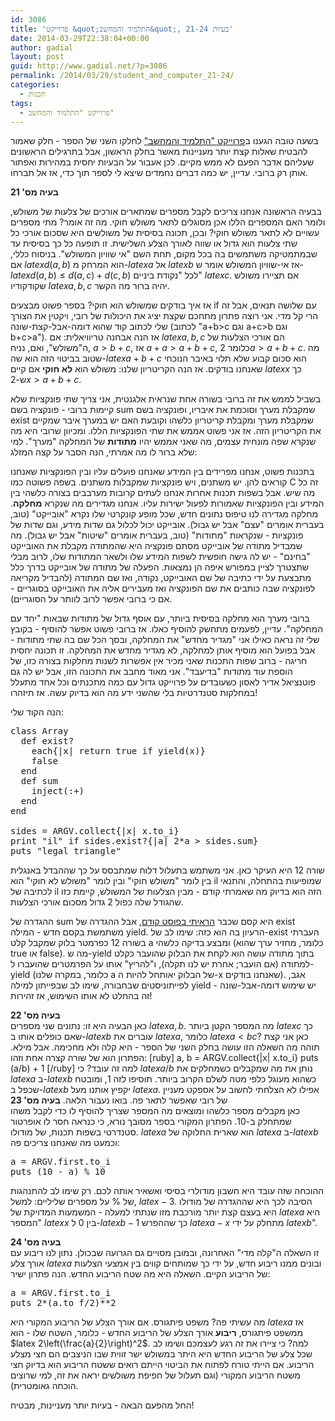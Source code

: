 ```yaml
---
id: 3086
title: 'פרוייקט &quot;התלמיד והמחשב&quot;, בעיות 21-24'
date: 2014-03-29T22:38:04+00:00
author: gadial
layout: post
guid: http://www.gadial.net/?p=3086
permalink: /2014/03/29/student_and_computer_21-24/
categories:
  - תכנות
tags:
  - פרוייקט "התלמיד והמחשב"
---
```

בשעה טובה הגענו ב[פרוייקט "התלמיד והמחשב"](http://www.gadial.net/2013/05/27/student_and_computer_1/) לחלקו השני של הספר - חלק שאמור להבטיח שאלות קצת יותר מעניינות מאשר בחלק הראשון, אבל בתרגילים הראשונים שעליהם אדבר הפעם לא ממש מקיים. לכן אעבור על הבעיות יחסית במהירות ואפתור אותן רק ברובי. עדיין, יש כמה דברים נחמדים שיצא לי לספר תוך כדי, אז אל תברחו.

**בעיה מס' 21**

בבעיה הראשונה אנחנו צריכים לקבל מספרים שמתארים אורכים של צלעות של משולש, ולומר האם המספרים הללו אכן מסוגלים לתאר משולש חוקי. מה זה אומר? מתי מספרים עשויים לא לתאר משולש חוקי? ובכן, תכונה בסיסית של משולשים היא שסכום אורכי כל שתי צלעות הוא גדול או שווה לאורך הצלע השלישית. זו תופעה כל כך בסיסית עד שבמתמטיקה משתמשים בה בכל מקום, תחת השם "אי שוויון המשולש". בניסוח כללי, אם $latex d(a,b)$ הוא המרחק מ-$latex a$ אל $latex b$ אז אי-שוויון המשולש אומר ש-$latex d(a,b)\le d(a,c)+d(c,b)$ לכל "נקודת ביניים" $latex c$. אם תציירו משולש שקודקודיו $latex a,b,c$ יהיה ברור מה הקשר.

אז איך בודקים שמשולש הוא חוקי? בספר פשוט מבצעים if עם שלושה תנאים, אבל זה הרי קל מדי. אני רוצה פתרון מתחכם שקצת יציג את היכולות של רובי, ויקטין את הצורך שלי לכתוב קוד שהוא דומה-אבל-קצת-שונה (לכתוב "a+b>c וגם a+c>b וגם b+c>a"). אז הנה אבחנה טריוויאלית: אם $latex a,b,c$ הם אורכי הצלעות של ה"משולש", ואם, נניח, $a>b+c$, אז $a+a>a+b+c$, כלומר $2a>a+b+c$. מה שטוב בביטוי הזה הוא שה-$latex a+b+c$ הוא סכום קבוע שלא תלוי באיבר הנוכחי שאנחנו בודקים. אז הנה הקריטריון שלנו: משולש הוא **לא חוקי** אם קיים $latex x$ כך ש-$2x>a+b+c$.

בשביל לממש את זה ברובי בשורה אחת שנראית אלגנטית, אני צריך שתי פונקציות שלא קיימות ברובי - פונקציה בשם sum שמקבלת מערך וסוכמת את איבריו, ופונקציה בשם exist שמקבלת מערך ומקבלת קריטריון כלשהו וקובעת האם יש במערך איבר שמקיים את הקריטריון הזה. אז אני פשוט אממש את שתי הפונקציות הללו. ומכיוון שרובי היא מה שנקרא שפה מונחית עצמים, מה שאני אממש יהיו **מתודות** של המחלקה "מערך". למי שלא ברור לו מה אמרתי, הנה הסבר על קצה המזלג:

בתכנות פשוט, אנחנו מפרידים בין המידע שאנחנו פועלים עליו ובין הפונקציות שאנחנו קוראים להן. יש משתנים, ויש פונקציות שמקבלות משתנים. בשפה פשוטה כמו C זה כל מה שיש. אבל בשפות תכנות אחרות אנחנו לעתים קרובות מערבבים בצורה כלשהי בין המידע ובין הפונקציות שאמורות לפעול ישירות עליו. אנחנו מגדירים מה שנקרא **מחלקה**. מחלקה מגדירה לנו טיפוס נתונים חדש, שכל מופע קונקרטי שלו נקרא "אובייקט" (טוב, בעברית אומרים "עצם" אבל יש גבול). אובייקט יכול לכלול גם שדות מידע, וגם שדות של פונקציות - שנקראות "מתודות" (טוב, בעברית אומרים "שיטות" אבל יש גבול). מה שמבדיל מתודה של אובייקט מסתם פונקציה היא שהמתודה מקבלת את האובייקט "בחינם" - יש לה גישה חופשית לשפות המידע שלו ולשאר המתודות שלו, לרוב מבלי שתצטרך לציין במפורש איפה הן נמצאות. הפעלה של מתודה של אובייקט בדרך כלל מתבצעת על ידי כתיבה של שם האובייקט, נקודה, ואז שם המתודה (להבדיל מקריאה לפונקציה שבה כותבים את שם הפונקציה ואז מעבירים אליה את האובייקט בסוגריים - אם כי ברובי אפשר לרוב לוותר על הסוגריים).

ברובי מערך הוא מחלקה בסיסית ביותר, עם אוסף גדול של מתודות שבאות "יחד עם המחלקה". עדיין, לפעמים מתחשק להוסיף כאלו. אז ברובי פשוט אפשר להוסיף - בקובץ שלי זה נראה כאילו אני "מגדיר מחדש" את המחלקה, ובסך הכל שם בה שתי מתודות - אבל בפועל הוא מוסיף אותן למחלקה, לא מגדיר מחדש את המחלקה. זו תכונה יחסית חריגה - ברוב שפות התכנות שאני מכיר אין אפשרות לשנות מחלקות בצורה כזו, של הוספת עוד מתודות "בדיעבד". אני מאוד מחבב את התכונה הזו, אבל יש לה גם פוטנציאל אדיר לאסון כשעובדים על פרוייקט גדול עם כמה מתכנתים וכל אחד מתעלל במחלקות סטנדרטיות בלי שהשני ידע מה הוא בדיוק עשה. אז תיזהרו!

הנה הקוד שלי:

<pre class="brush: ruby; title: ; notranslate" title="">class Array
  def exist?
    each{|x| return true if yield(x)}
    false
  end
  def sum
    inject(:+)
  end
end

sides = ARGV.collect{|x| x.to_i}
print &quot;il&quot; if sides.exist?{|a| 2*a &gt; sides.sum}
puts &quot;legal triangle&quot;
</pre>

שורה 12 היא העיקר כאן. אני משתמש בתעלול דלוח שמתבסס על כך שההבדל באנגלית בין לומר "משולש חוקי" ובין לומר "משולש לא חוקי" הוא il שמופיעות בהתחלה, והתנאי לכתיבה של il הזה הוא בדיוק מה שאמרתי קודם - מבין הצלעות של המשולש, קיימת כזו שהגודל שלה כפול 2 גדול מסכום אורכי הצלעות.

ההגדרה של sum היא קסם שכבר [הראיתי בפוסט קודם](http://www.gadial.net/2013/09/03/student_and_computer_16-20-ruby/), אבל ההגדרה של exist משתמשת בקסם חדש - המילה yield. הרעיון בה הוא כזה: שימו לב של-exist העברתי בשורה 12 כפרמטר בלוק שמקבל קלט a ומבצע בדיקה כלשהי (כלומר, מחזיר ערך שהוא true או false). מה ש-yield בתוך מתודה עושה הוא לקחת את הבלוק שהועבר כקלט למתודה (אם הועבר; אחרת יש לנו תקלה), ו"להריץ" אותו על הפרמטרים שהועברו ל-yield (כלומר, במקרה שלנו a של הבלוק יאותחל להיות ה-x שאנחנו בודקים). אגב, לפייתוניסטים שבחבורה, שימו לב שבפייתון למילה yield יש שימוש דומה-אבל-שונה - זה בהחלט לא אותו השימוש, אז זהירות!

**בעיה מס' 22**  
כאן הבעיה היא זו: נתונים שני מספרים $latex a,b$. מה המספר הקטן ביותר $latex c$ כך שאם כופלים אותו ב-$latex b$ עוברים את $latex a$, כלומר $latex a < bc$? כאן אני קצת תוהה מה השאלה הזו עושה בחלק השני של הספר - היא קלה ולא מחכימה. אבל מילא. הפתרון הוא של שורה קצרה אחת וזהו: [ruby] a, b = ARGV.collect{|x| x.to_i} puts (a/b) + 1 [/ruby] למה זה עובד? כי $latex a/b$ נותן את מה שמקבלים כשמחלקים את $latex a$ ב-$latex b$ כשהוא מעוגל כלפי מטה לשלם הקרוב ביותר. תוסיפו לזה 1, ומובטח שכפל ב-$latex b$ יקפיץ אותנו מעל $latex a$. אפילו לא הצלחתי לחשוב על אספקט מעניין של רובי שאפשר לתאר פה. בואו נעבור הלאה. **בעיה מס' 23**  
כאן מקבלים מספר כלשהו ומוצאים מה המספר שצריך להוסיף לו כדי לקבל משהו שמתחלק ב-10. הפתרון המקורי בספר מסובך נורא, כי כנראה חסר לו אופרטור סטנדרטי בשפות תכנות, של מודולו. $latex a % b$ הוא שארית החלוקה של $latex a$ ב-$latex b$ וכמעט מה שאנחנו צריכים פה:

<pre class="brush: ruby; title: ; notranslate" title="">a = ARGV.first.to_i
puts (10 - a) % 10
</pre>

ההוכחה שזה עובד היא חשבון מודולרי בסיסי ואשאיר אותה לכם. רק שימו לב להתנהגות של % על מספרים שליליים: למשל, $latex -3 % 10 = 7$. הסיבה לכך היא שההגדרה של מודולו היא בעצם קצת יותר מורכבת מזו שנתתי למעלה - המשמעות המדויקת של $latex a % b$ היא "המספר $latex x$ בין 0 ל-$latex b-1$ כך שההפרש $latex a-x$ מתחלק על ידי $latex b$".

**בעיה מס' 24**  
זו השאלה ה"קלה מדי" האחרונה, ובמובן מסויים גם הגרועה שבכולן. נתון לנו ריבוע עם אורך צלע $latex a$ ובונים ממנו ריבוע חדש, על ידי כך שמותחים קווים בין אמצעי הצלעות של הריבוע הקיים. השאלה היא מה שטח הריבוע החדש. הנה פתרון ישיר:

<pre class="brush: ruby; title: ; notranslate" title="">a = ARGV.first.to_i
puts 2*(a.to_f/2)**2
</pre>

מה עשיתי פה? משפט פיתגורס. אם אורך הצלע של הריבוע המקורי היא $latex a$ אז ממשפט פיתגורס, **ריבוע** אורך הצלע של הריבוע החדש - כלומר, השטח שלו - הוא $latex 2\left(\frac{a}{2}\right)^2$. למה? כי ציירו את זה רגע לעצמכם ושימו לב שכל צלע של הריבוע החדש היא היתר במשולש ישר זווית שבו הניצבים הם חצי מצלע הריבוע. אם הייתי טורח לפתוח את הביטוי הייתם רואים ששטח הריבוע הוא בדיוק חצי משטח הריבוע המקורי (וגם תעלול של חפיפת משולשים יראה את זה, למי שרוצים הוכחה גאומטרית).

החל מהפעם הבאה - בעיות יותר מעניינות, מבטיח!